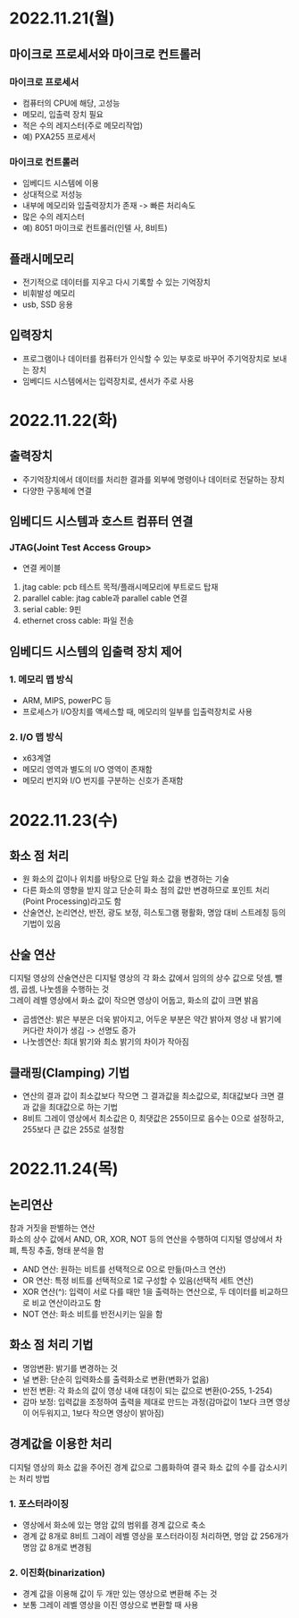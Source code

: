 # 2022.11.21(월)
## 마이크로 프로세서와 마이크로 컨트롤러
### 마이크로 프로세서
- 컴퓨터의 CPU에 해당, 고성능
- 메모리, 입출력 장치 필요
- 적은 수의 레지스터(주로 메모리작업)
- 예) PXA255 프로세서
### 마이크로 컨트롤러
- 임베디드 시스템에 이용
- 상대적으로 저성능
- 내부에 메모리와 입출력장치가 존재 -> 빠른 처리속도
- 많은 수의 레지스터
- 예) 8051 마이크로 컨트롤러(인텔 사, 8비트)

## 플래시메모리
- 전기적으로 데이터를 지우고 다시 기록할 수 있는 기억장치
- 비휘발성 메모리
- usb, SSD 응용

## 입력장치
- 프로그램이나 데이터를 컴퓨터가 인식할 수 있는 부호로 바꾸어 주기억장치로 보내는 장치
- 임베디드 시스템에서는 입력장치로, 센서가 주로 사용

# 2022.11.22(화)
## 출력장치
- 주기억장치에서 데이터를 처리한 결과를 외부에 명령이나 데이터로 전달하는 장치
- 다양한 구동체에 연결

## 임베디드 시스템과 호스트 컴퓨터 연결
### JTAG(Joint Test Access Group>
- 연결 케이블
1. jtag cable: pcb 테스트 목적/플래시메모리에 부트로드 탑재
2. parallel cable: jtag cable과 parallel cable 연결
3. serial cable: 9핀
4. ethernet cross cable: 파일 전송

## 임베디드 시스템의 입출력 장치 제어
### 1. 메모리 맵 방식
- ARM, MIPS, powerPC 등
- 프로세스가 I/O장치를 액세스할 때, 메모리의 일부를 입출력장치로 사용
### 2. I/O 맵 방식
- x63계열
- 메모리 영역과 별도의 I/O 영역이 존재함
- 메모리 번지와 I/O 번지를 구분하는 신호가 존재함

# 2022.11.23(수)
## 화소 점 처리
- 원 화소의 값이나 위치를 바탕으로 단일 화소 값을 변경하는 기술
- 다른 화소의 영향을 받지 않고 단순히 화소 점의 값만 변경하므로 포인트 처리(Point Processing)라고도 함
- 산술연산, 논리연산, 반전, 광도 보정, 히스토그램 평활화, 명암 대비 스트레칭 등의 기법이 있음

## 산술 연산
디지털 영상의 산술연산은 디지털 영상의 각 화소 값에서 임의의 상수 값으로 덧셈, 뺄셈, 곱셈, 나눗셈을 수행하는 것    
그레이 레벨 영상에서 화소 값이 작으면 영상이 어둡고, 화소의 값이 크면 밝음    
- 곱셈연산: 밝은 부분은 더욱 밝아지고, 어두운 부분은 약간 밝아져 영상 내 밝기에 커다란 차이가 생김 -> 선명도 증가
- 나눗셈연산: 최대 밝기와 최소 밝기의 차이가 작아짐

## 클래핑(Clamping) 기법
- 연산의 결과 값이 최소값보다 작으면 그 결과값을 최소값으로, 최대값보다 크면 결과 값을 최대값으로 하는 기법
- 8비트 그레이 영상에서 최소값은 0, 최댓값은 255이므로 음수는 0으로 설정하고, 255보다 큰 값은 255로 설정함

# 2022.11.24(목)
## 논리연산
참과 거짓을 판별하는 연산    
화소의 상수 값에서 AND, OR, XOR, NOT 등의 연산을 수행하여 디지털 영상에서 차폐, 특징 추출, 형태 분석을 함    
- AND 연산: 원하는 비트를 선택적으로 0으로 만듦(마스크 연산)
- OR 연산: 특정 비트를 선택적으로 1로 구성할 수 있음(선택적 세트 연산)
- XOR 연산(^): 입력이 서로 다를 때만 1을 출력하는 연산으로, 두 데이터를 비교하므로 비교 연산이라고도 함
- NOT 연산: 화소 비트를 반전시키는 일을 함

## 화소 점 처리 기법
- 명암변환: 밝기를 변경하는 것
- 널 변환: 단순히 입력화소를 출력화소로 변환(변화가 없음)
- 반전 변환: 각 화소의 값이 영상 내애 대칭이 되는 값으로 변환(0-255, 1-254)
- 감마 보정: 입력값을 조정하여 출력을 제대로 만드는 과정(감마값이 1보다 크면 영상이 어두워지고, 1보다 작으면 영상이 밝아짐)

## 경계값을 이용한 처리
디지털 영상의 화소 값을 주어진 경계 값으로 그룹화하여 결국 화소 값의 수를 감소시키는 처리 방법   
### 1. 포스터라이징
- 영상에서 화소에 있는 명암 값의 범위를 경계 값으로 축소
- 경계 값 8개로 8비트 그레이 레벨 영상을 포스터라이징 처리하면, 명암 값 256개가 명암 값 8개로 변경됨
### 2. 이진화(binarization)
- 경계 값을 이용해 값이 두 개만 있는 영상으로 변환해 주는 것
- 보통 그레이 레벨 영상을 이진 영상으로 변환할 때 사용
